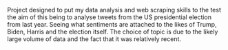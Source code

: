 Project designed to put my data analysis and web scraping skills to the test
the aim of this being to analyse tweets from the US presidential election
from last year. Seeing what sentiments are attached to the likes of Trump,
 Biden, Harris and the election itself. The choice of topic is due to the 
 likely large volume of data and the fact that it was relatively recent.